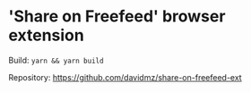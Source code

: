 # 'Share on Freefeed' browser extension

Build: `yarn && yarn build`

Repository: https://github.com/davidmz/share-on-freefeed-ext
